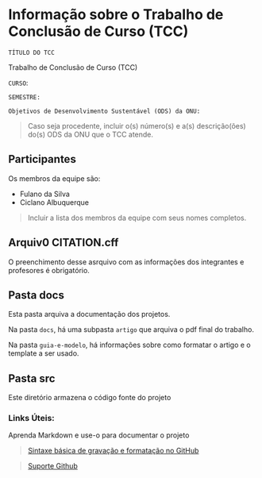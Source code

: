 # Informação sobre o Trabalho de Conclusão de Curso (TCC)
`TÍTULO DO TCC`  

Trabalho de Conclusão de Curso (TCC)

`CURSO`: 

`SEMESTRE:`

`Objetivos de Desenvolvimento Sustentável (ODS) da ONU:` 
> Caso seja procedente, incluir o(s) número(s) e a(s) descrição(ões) do(s) ODS da ONU que o TCC atende. 

## Participantes

Os membros da equipe são: 
- Fulano da Silva
- Ciclano Albuquerque

> Incluir a lista dos membros da equipe com seus nomes completos.

## Arquiv0 CITATION.cff
O preenchimento desse asrquivo com as informações dos integrantes e profesores é obrigatório.


## Pasta docs

Esta pasta arquiva a documentação dos projetos.

Na pasta `docs`, há uma subpasta `artigo` que arquiva o pdf final do trabalho.

Na pasta `guia-e-modelo`, há informações sobre como formatar o artigo e o template a ser usado.

## Pasta src

Este diretório armazena o código fonte do projeto

### Links Úteis:

Aprenda Markdown e use-o para documentar o projeto  

> [Sintaxe básica de gravação e formatação no GitHub](https://guides.github.com/features/mastering-markdown/)

> [Suporte Github](https://help.github.com/pt/github/writing-on-github/getting-started-with-writing-and-formatting-on-github)
